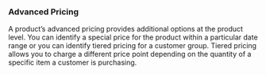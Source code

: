### Advanced Pricing

A product’s advanced pricing provides additional options at the product level. You can identify a special price for the product within a particular date range or you can identify tiered pricing for a customer group. Tiered pricing allows you to charge a different price point depending on the quantity of a specific item a customer is purchasing.
